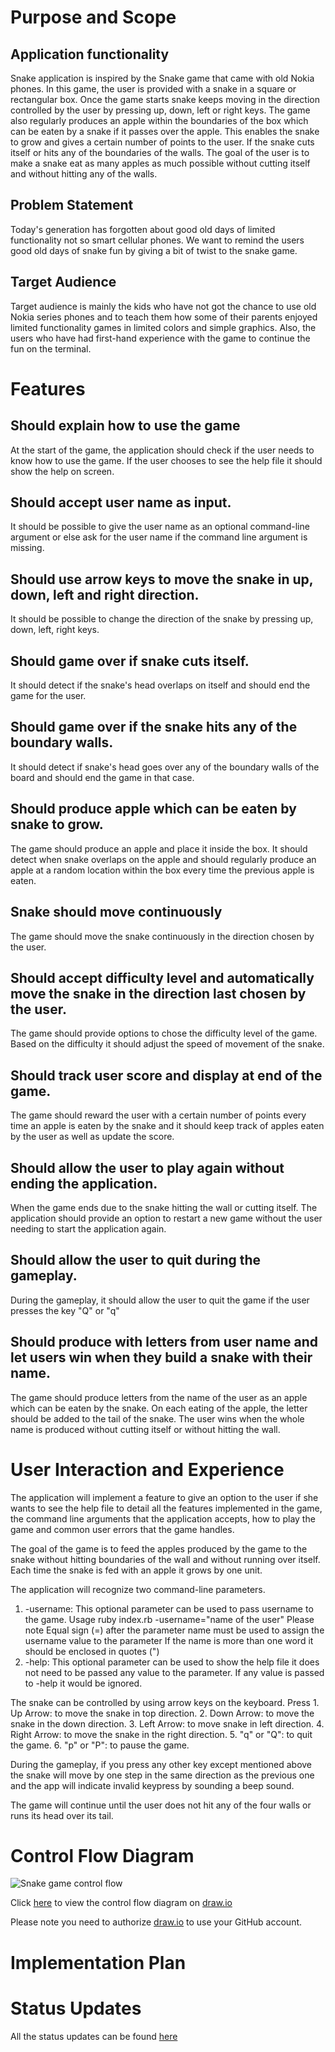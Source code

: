 # Purpose and Scope 
## Application functionality 
Snake application is inspired by the Snake game that came with old Nokia phones. In this game, the user is provided with a snake in a square or rectangular box. Once the game starts snake keeps moving in the direction controlled by the user by pressing up, down, left or right keys. The game also regularly produces an apple within the boundaries of the box which can be eaten by a snake if it passes over the apple. This enables the snake to grow and gives a certain number of points to the user. If the snake cuts itself or hits any of the boundaries of the walls. 
The goal of the user is to make a snake eat as many apples as much possible without cutting itself and without hitting any of the walls. 
## Problem Statement
Today's generation has forgotten about good old days of limited functionality not so smart cellular phones. We want to remind the users good old days of snake fun by giving a bit of twist to the snake game. 
## Target Audience
Target audience is mainly the kids who have not got the chance to use old Nokia series phones and to teach them how some of their parents enjoyed limited functionality games in limited colors and simple graphics. Also, the users who have had first-hand experience with the game to continue the fun on the terminal. 
<!-- Ques is this read me file -->
<!-- 
Develop a statement of purpose and scope for your application. It must include:
- describe at a high level what the application will do
- identify the problem it will solve and explain why you are developing it
- identify the target audience
- explain how a member of the target audience will use it	
 -->
# Features
<!-- 
Develop a list of features that will be included in the application. It must include:
- at least THREE features
- describe each feature


Ensure that your features include the following language elements and concepts:
- use of variables and the concept of variable scope
- loops and conditional control structures
- error handling


Note: If the features you described do not require you to use all of the above it is likely that your application is not sophisticated enough. Consult with your educator to check your features are sufficient to address the criteria for T1A2-7. 
-->
## Should explain how to use the game 
At the start of the game, the application should check if the user needs to know how to use the game. If the user chooses to see the help file it should show the help on screen. 
## Should accept user name as input. 
It should be possible to give the user name as an optional command-line argument or else ask for the user name if the command line argument is missing.  
## Should use arrow keys to move the snake in up, down, left and right direction. 
It should be possible to change the direction of the snake by pressing up, down, left, right keys. 
## Should game over if snake cuts itself. 
It should detect if the snake's head overlaps on itself and should end the game for the user. 
## Should game over if the snake hits any of the boundary walls. 
It should detect if snake's head goes over any of the boundary walls of the board and should end the game in that case. 
## Should produce apple which can be eaten by snake to grow. 
The game should produce an apple and place it inside the box. It should detect when snake overlaps on the apple and should regularly produce an apple at a random location within the box every time the previous apple is eaten. 
## Snake should move continuously 
The game should move the snake continuously in the direction chosen by the user. 
## Should accept difficulty level and automatically move the snake in the direction last chosen by the user. 
The game should provide options to chose the difficulty level of the game. Based on the difficulty it should adjust the speed of movement of the snake. 
## Should track user score and display at end of the game. 
The game should reward the user with a certain number of points every time an apple is eaten by the snake and it should keep track of apples eaten by the user as well as update the score. 
## Should allow the user to play again without ending the application. 
When the game ends due to the snake hitting the wall or cutting itself. The application should provide an option to restart a new game without the user needing to start the application again. 
## Should allow the user to quit during the gameplay. 
During the gameplay, it should allow the user to quit the game if the user presses the key "Q" or "q" 
## Should produce with letters from user name and let users win when they build a snake with their name. 
The game should produce letters from the name of the user as an apple which can be eaten by the snake. On each eating of the apple, the letter should be added to the tail of the snake. The user wins when the whole name is produced without cutting itself or without hitting the wall. 
# User Interaction and Experience
<!-- 
Develop an outline of the user interaction and experience for the application.
Your outline must include:
- how the user will find out how to interact with / use each feature
- how the user will interact with / use each feature
- how errors will be handled by the application and displayed to the user
 -->

The application will implement a feature to give an option to the user if she wants to see the help file to detail all the features implemented in the game, the command line arguments that the application accepts, how to play the game and common user errors that the game handles.

The goal of the game is to feed the apples produced by the game to the snake without hitting boundaries of the wall and without running over itself. Each time the snake is fed with an apple it grows by one unit.

The application will recognize two command-line parameters.
1. -username: 
    This optional parameter can be used to pass username to the game.
    Usage ruby index.rb -username="name of the user"
    Please note 
        Equal sign (=) after the parameter name must be used to assign the username value to the parameter
        If the name is more than one word it should be enclosed in quotes (")
2. -help: 
    This optional parameter can be used to show the help file it does not need to be passed any value to the parameter. If any value is passed to -help it would be ignored.

The snake can be controlled by using arrow keys on the keyboard.
Press
    1. Up Arrow: to move the snake in top direction.
    2. Down Arrow: to move the snake in the down direction.
    3. Left Arrow: to move snake in left direction.
    4. Right Arrow: to move the snake in the right direction.
    5. "q" or "Q": to quit the game.
    6. "p" or "P": to pause the game.
    
During the gameplay, if you press any other key except mentioned above the snake will move by one step in the same direction as the previous one and the app will indicate invalid keypress by sounding a beep sound.

The game will continue until the user does not hit any of the four walls or runs its head over its tail.


# Control Flow Diagram	
![Snake game control flow](./ctrl-flow-diagram/snake_game.svg)
<!-- 
Develop a diagram which describes the control flow of your application. Your diagram must:
- show the workflow/logic and/or integration of the features in your application for each feature.
- utilise a recognised format or set of conventions for a control flow diagram, such as UML.
 -->
Click [here](https://www.draw.io/#Hhirengondhiya%2Fname_snake_game%2Fmaster%2Fdocumentation%2Fctrl-flow-diagram%2Fsnake_game.drawio) to view the control flow diagram on [draw.io](https://www.draw.io/)

Please note you need to authorize [draw.io](https://www.draw.io/) to use your GitHub account.
# Implementation Plan
<!-- 
Develop an implementation plan which:
- outlines how each feature will be implemented and a checklist of tasks for each feature
- prioritise the implementation of different features, or checklist items within a feature
- provide a deadline, duration or other time indicator for each feature or checklist/checklist-item
 -->

# Status Updates
All the status updates can be found [here](development-log.md)